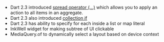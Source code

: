 - Dart 2.3 introduced [spread operator (...)](https://github.com/dart-lang/language/issues/47) which allows you to apply an action to all items in an aggregate.
- Dart 2.3 also introduced [collection if](http://dart-lang.github.io/linter/lints/prefer_if_elements_to_conditional_expressions.html) 
- Dart 2.3 has ability to specify for each inside a list or map literal 
- InkWell widget for making subtree of UI clickable
- MediaQuery.of to dynamically select a layout based on device context

